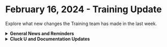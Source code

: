 # February 16, 2024 - Training Update

Explore what new changes the Training team has made in the last week.

<details>

<summary><strong>General News and Reminders</strong></summary>

* **Game Tip for the Week:** Finish up Persona 3 Reload, Granblue Fantasy Relink, Like a Dragon, and Helldivers, because MARIO VS. DONKEY KONG is here! Just kidding... But Final Fantasy VII Remake IS coming soon, so get that demo and win.
* **SHOUT OUT** to Thomas, Jack, David, Faith, and Haylee for successfully taking our [foundations-certification.md](../../../cluck-university/rewst-foundations/foundations-certification.md "mention")Exam, and collecting your prestigious **Certified Rewster** badge in Discord.&#x20;
* For those joining us at **Right of Boom** who couldn't get into the pre-day, we've opened up more seats! You can modify your registration to add our pre-day now!
* Join us in our [Cluck-U Discord channel](https://discord.com/channels/936789089703845988/1121465945295167588) if you have any questions, comments, or concerns!

</details>

<details>

<summary><strong>Cluck U and Documentation Updates</strong></summary>

**What's New at Cluck University?**

* We'd love to get your feedback on our Training and Documentation! [Please fill out this form to let us know how we can improve](https://app.sli.do/event/m8C3AjPUnuDgpkVDmPsQL3)!
* We'd also love to get your [feedback on the Open Mic here](https://app.sli.do/event/9DL7k68NvYk8u1ZWUnWrjY)!

**New & Updated Pages:**

* [feb-9th-2024-becoming-a-jinja-ninja-with-the-new-live-editor.md](../../roc-open-mics/2024-roc-open-mics/feb-9th-2024-becoming-a-jinja-ninja-with-the-new-live-editor.md "mention")Open Mic page added!
* [deploying-agent-smith-with-immybot.md](../../../documentation/agent-smith/deploying-agent-smith-with-immybot.md "mention") page submitted by Logan and added!
* [psa](../../../documentation/integrations/psa/ "mention")Action and Endpoint pages added!
* [Broken link](broken-reference "mention")page in the App Platform Section has been updated with the latest!

</details>

